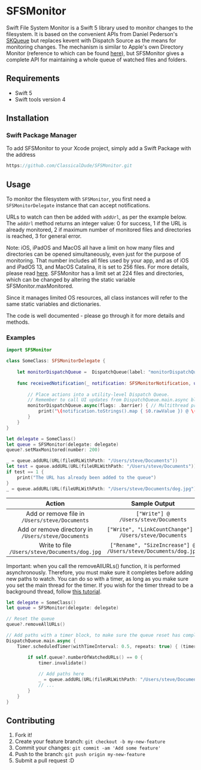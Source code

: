 # SFSMonitor
Swift File System Monitor is a Swift 5 library used to monitor changes to the filesystem.
It is based on the convenient APIs from Daniel Pederson's [SKQueue](https://github.com/daniel-pedersen/SKQueue) but replaces kevent with Dispatch Source as the means for monitoring changes. The mechanism is similar to Apple's own Directory Monitor (reference to which can be found [here](https://stackoverflow.com/a/61035069/10327858)), but SFSMonitor gives a complete API for maintaining a whole queue of watched files and folders.

## Requirements
* Swift 5
* Swift tools version 4

## Installation

### Swift Package Manager
To add SFSMonitor to your Xcode project, simply add a Swift Package with the address 
```swift
https://github.com/ClassicalDude/SFSMonitor.git
```

## Usage
To monitor the filesystem with `SFSMonitor`, you first need a `SFSMonitorDelegate` instance that can accept notifications.

URLs to watch can then be added with `addUrl`, as per the example below. The `addUrl` method returns an integer value: 0 for success, 1 if the URL is already monitored, 2 if maximum number of monitored files and directories is reached, 3 for general error.

Note: iOS, iPadOS and MacOS all have a limit on how many files and directories can be opened simultaneously, even just for the purpose of monitoring. That number includes all files used by your app, and as of iOS and iPadOS 13, and MacOS Catalina, it is set to 256 files. For more details, please read [here](https://wilsonmar.github.io/maximum-limits/).
SFSMonitor has a limit set at 224 files and directories, which can be changed by altering the static variable SFSMonitor.maxMonitored.

Since it manages limited OS resources, all class instances will refer to the same static variables and dictionaries.

The code is well documented - please go through it for more details and methods.

### Examples
```swift
import SFSMonitor

class SomeClass: SFSMonitorDelegate {
    
    let monitorDispatchQueue =  DispatchQueue(label: "monitorDispatchQueue", qos: .utility)
    
    func receivedNotification(_ notification: SFSMonitorNotification, url: URL, queue: SFSMonitor) {
    
        // Place actions into a utility-level Dispatch Queue.
        // Remember to call UI updates from DispatchQueue.main.async blocks.
        monitorDispatchQueue.async(flags: .barrier) { // Multithread protection
            print("\(notification.toStrings().map { $0.rawValue }) @ \(url.path)")
        }
    }
}

let delegate = SomeClass()
let queue = SFSMonitor(delegate: delegate)
queue?.setMaxMonitored(number: 200)

_ = queue.addURL(URL(fileURLWithPath: "/Users/steve/Documents"))
let test = queue.addURL(URL(fileURLWithPath: "/Users/steve/Documents"))
if test == 1 {
    print("The URL has already been added to the queue")
}
_ = queue.addURL(URL(fileURLWithPath: "/Users/steve/Documents/dog.jpg"))
```
|                       Action                        |                         Sample Output                         |
|:---------------------------------------------------:|:-------------------------------------------------------------:|
|   Add or remove file in `/Users/steve/Documents`    |             `["Write"] @ /Users/steve/Documents`              |
| Add or remove directory in `/Users/steve/Documents` |     `["Write", "LinkCountChange"] @ /Users/steve/Documents`      |
|   Write to file `/Users/steve/Documents/dog.jpg`    | `["Rename", "SizeIncrease"] @ /Users/steve/Documents/dog.jpg` |


Important: when you call the removeAllURLs() function, it is performed asynchronously. Therefore, you must make sure it completes before adding new paths to watch. You can do so with a timer, as long as you make sure you set the main thread for the timer. If you wish for the timer thread to be a background thread, follow [this tutorial](https://medium.com/over-engineering/a-background-repeating-timer-in-swift-412cecfd2ef9).
```swift
let delegate = SomeClass()
let queue = SFSMonitor(delegate: delegate)

// Reset the queue
queue?.removeAllURLs()

// Add paths with a timer block, to make sure the queue reset has completed.
DispatchQueue.main.async { 
    Timer.scheduledTimer(withTimeInterval: 0.5, repeats: true) { (timer) in

        if self.queue?.numberOfWatchedURLs() == 0 {
            timer.invalidate()
        
            // Add paths here
            _ = queue.addURL(URL(fileURLWithPath: "/Users/steve/Documents"))
            // ...
        }
    }
}
```


## Contributing

1. Fork it!
2. Create your feature branch: `git checkout -b my-new-feature`
3. Commit your changes: `git commit -am 'Add some feature'`
4. Push to the branch: `git push origin my-new-feature`
5. Submit a pull request :D

